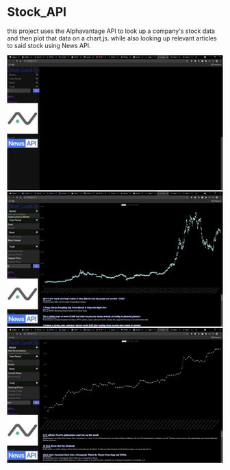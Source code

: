 # Stock_API
this project uses the Alphavantage API to  look up a company's stock data and then plot that data on a chart.js. while also looking up relevant articles to said stock using News API.

<img src="https://github.com/mohammedalsomali/Stock_API/blob/c871fd05f5743b5ef171423bc93b1c91e514f6c7/1.JPG">
<img src="https://github.com/mohammedalsomali/Stock_API/blob/c871fd05f5743b5ef171423bc93b1c91e514f6c7/2.JPG">
<img src="https://github.com/mohammedalsomali/Stock_API/blob/c871fd05f5743b5ef171423bc93b1c91e514f6c7/3.JPG">
